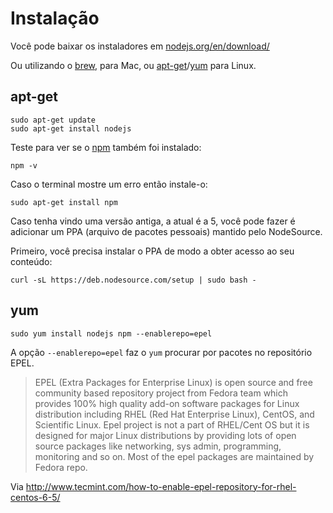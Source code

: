 # Instalação

Você pode baixar os instaladores em [nodejs.org/en/download/](https://nodejs.org/en/download/)


Ou utilizando o [brew](http://brew.sh/), para Mac, ou [apt-get](https://www.debian.org/doc/manuals/apt-howto/ch-apt-get.pt-br.html)/[yum](https://fedoraproject.org/wiki/Yum) para Linux.

## apt-get

```
sudo apt-get update
sudo apt-get install nodejs
```

Teste para ver se o [npm]() também foi instalado:

```
npm -v
```

Caso o terminal mostre um erro então instale-o:

```
sudo apt-get install npm
```

Caso tenha vindo uma versão antiga, a atual é a 5, você pode fazer é adicionar um PPA (arquivo de pacotes pessoais) mantido pelo NodeSource.

Primeiro, você precisa instalar o PPA de modo a obter acesso ao seu conteúdo:

```
curl -sL https://deb.nodesource.com/setup | sudo bash -
```


## yum

```
sudo yum install nodejs npm --enablerepo=epel
```

A opção `--enablerepo=epel` faz o `yum` procurar por pacotes no repositório EPEL.

> EPEL (Extra Packages for Enterprise Linux) is open source and free community based repository project from Fedora team which provides 100% high quality add-on software packages for Linux distribution including RHEL (Red Hat Enterprise Linux), CentOS, and Scientific Linux. Epel project is not a part of RHEL/Cent OS but it is designed for major Linux distributions by providing lots of open source packages like networking, sys admin, programming, monitoring and so on. Most of the epel packages are maintained by Fedora repo.

Via http://www.tecmint.com/how-to-enable-epel-repository-for-rhel-centos-6-5/